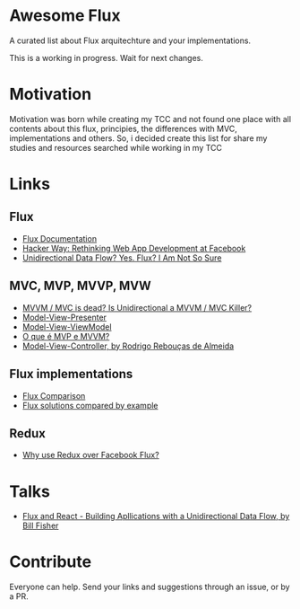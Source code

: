 # Awesome Flux
A curated list about Flux arquitechture and your implementations.

This is a working in progress. Wait for next changes.


# Motivation

Motivation was born while creating my TCC and not found one place with all contents about this flux, principies, the differences with MVC, implementations and others. So, i decided create this list for share my studies and resources searched while working in my TCC

# Links


## Flux

- [Flux Documentation](https://facebook.github.io/flux/docs/overview.html)
- [Hacker Way: Rethinking Web App Development at Facebook](https://www.youtube.com/watch?list=PLb0IAmt7-GS188xDYE-u1ShQmFFGbrk0v&v=nYkdrAPrdcw)
- [Unidirectional Data Flow? Yes. Flux? I Am Not So Sure](https://medium.com/@AdamRNeary/unidirectional-data-flow-yes-flux-i-am-not-so-sure-b4acf988196c#.twylm4iep)


## MVC, MVP, MVVP, MVW

- [MVVM / MVC is dead? Is Unidirectional a MVVM / MVC Killer?](http://www.michaelridland.com/xamarin/mvvm-mvc-is-dead-is-unidirectional-a-mvvm-mvc-killer/)
- [Model-View-Presenter](https://en.wikipedia.org/wiki/Model%E2%80%93view%E2%80%93presenter)
- [Model-View-ViewModel](https://en.wikipedia.org/wiki/Model%E2%80%93view%E2%80%93viewmodel)
- [O que é MVP e MVVM?](http://pt.stackoverflow.com/questions/21539/o-que-%C3%A9-mvp-e-mvvm/21541)
- [Model-View-Controller, by Rodrigo Rebouças de Almeida](http://www.dsc.ufcg.edu.br/~jacques/cursos/map/html/arqu/mvc/mvc.htm)

## Flux implementations
- [Flux Comparison](https://github.com/voronianski/flux-comparison)
- [Flux solutions compared by example](http://pixelhunter.me/post/110248593059/flux-solutions-compared-by-example)


## Redux
- [Why use Redux over Facebook Flux?](http://stackoverflow.com/questions/32461229/why-use-redux-over-facebook-flux)


# Talks

- [Flux and React - Building Apllications with a Unidirectional Data Flow, by Bill Fisher](https://speakerdeck.com/fisherwebdev/fluxchat)



# Contribute

Everyone can help. Send your links and suggestions through an issue, or by a PR.
